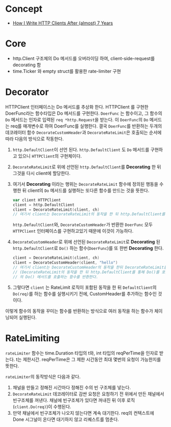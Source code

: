 # Concept 
- [How I Write HTTP Clients After (almost) 7 Years](https://github.com/tflyons/httpx/tree/main/gophercon22)

# Core
- http.Client 구조체의 Do 메서드를 오버라이딩 하여, client-side-request를 decorating 함
- time.Ticker 와 empty struct를 활용한 rate-limiter 구현

# Decorator
HTTPClient 인터페이스는 Do 메서드를 추상화 한다. 
HTTPClient 를 구현한 DoerFunc라는 함수타입은 Do 메서드를 구현한다. 
`DoerFunc` 는 함수이고, 그 함수의 `Do` 메서드는 인자로 입력된 `req *http.Request`을 받는다. 
이 `DoerFunc`의 `Do` 메서드는 req를 매개변수로 하여 DoerFunc를 실행한다.
결국 `DoerFunc`를 반환하는 두개의 데코레이터 함수 `DecorateCustomHeader`과 `DecorateRateLimit`은 호출되는 순서에 따라 다음의 방식으로 작동한다.
1. `http.DefaultClient`이 선언 된다. `http.DefaultClient` 도 `Do` 메서드를 구현하고 있으니 `HTTPClient`의 구현체이다. 
2. `DecorateRateLimit`로 위에 선언된 `http.DefaultClient`를 __Decorating__ 한 뒤 그것을 다시 client에 할당한다.
3. 여기서 __Decorating__ 이라는 행위는 `DecorateRateLimit` 함수에 정의된 행동을 수행한 뒤 client의 `Do` 메서드를 실행하는 또다른 함수를 만드는 것을 뜻한다.
    ```go
    var client HTTPClient
    client = http.DefaultClient
    client = DecorateRateLimit(client, ch)
    // 여기서 client는 DecorateRateLimit의 동작을 한 뒤 http.DefaultClient를 통해 Do()를 호출하는 함수를 반환한다. 이 함수의 Do 메서드는 이 함수를 실행시킨다.
    ```
   `http.DefaultClient`와, `DecorateCustomHeader`가 반환한 `DoerFunc` 모두 `HTTPClient` 인터페이스를 구현하고있기 때문에 이것이 가능하다.

4. `DecorateCustomHeader`로 위에 선언된 `DecorateRateLimit`로 __Decorating__ 된 `http.DefaultClient`로 `Do()` 하는  함수(`DoerFunc`)를 또 한번 __Decorating__ 한다.
   ```go
   client = DecorateRateLimit(client, ch)
   client = DecorateCustomHeader(client, "hello")
   // 여기서 client는 DecorateCustomHeader의 동작을 한뒤 DecorateRateLimit을 통해 반환된 함수 
   // (DecorateRateLimit의 동작을 한 뒤 http.DefaultClient를 통해 Do()를 호출하는 함수)
   // 의 Do() 메서드를 호출하는 함수를 반환한다. 
   ```
5. 그렇다면 `client` 는 RateLimit 로직이 포함된 동작을 한 뒤 `DefaultClient`의 `Do(req)`를 하는 함수를 실행시키기 전에, CustomHeader를 추가하는 함수인 것이다.


이렇게 함수의 동작을 꾸미는 함수를 반환하는 방식으로 여러 동작을 하는 함수가 체이닝되어 실행된다.

# RateLimiting
`rateLimiter` 함수는 time.Duration 타입의 t와, int 타입의 reqPerTime을 인자로 받는다.
t는 제한시간. reqPerTime은 그 제한 시간동안 최대 몇번의 요청이 가능한지를 뜻한다.

`rateLimiter`의 동작방식은 다음과 같다.
1. 채널을 만들고 정해진 시간마다 정해진 수의 빈 구조체를 넣는다.
2. `DecorateRateLimit` 데코레이터로 감싼 요청은 요청하기 전 위에서 만든 채널에서 빈구조체를 꺼낸다. 채널에 빈구조체가 있다면 꺼내진 뒤 이후 로직 (`client.Do(req)`)이 수행된다.
3. 만약 채널에서 빈구조체가 나오지 않는다면 계속 대기한다. req의 컨텍스트에 Done 시그널이 온다면 대기하지 않고 리퀘스트를 멈춘다.

